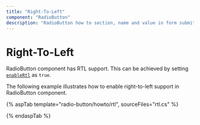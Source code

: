 ```yaml
---
title: "Right-To-Left"
component: "RadioButton"
description: "RadioButton how to section, name and value in form submit, customize RadioButton appearance."
---
```


# Right-To-Left

RadioButton component has RTL support. This can be achieved by setting [`enableRtl`](https://help.syncfusion.com/cr/aspnetcore-js2/Syncfusion.EJ2.Buttons.RadioButton.html#Syncfusion_EJ2_Buttons_RadioButton_EnableRtl) as `true`.

The following example illustrates how to enable right-to-left support in RadioButton component.

{% aspTab template="radio-button/howto/rtl", sourceFiles="rtl.cs" %}

{% endaspTab %}